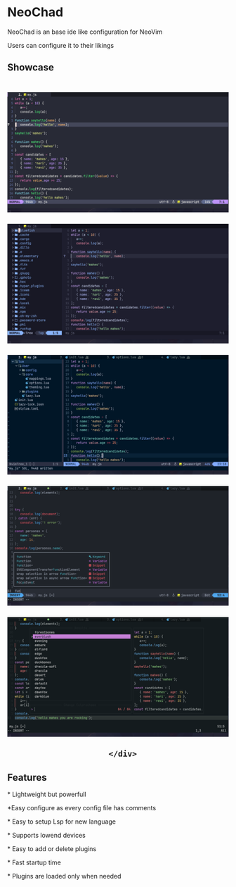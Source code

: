 
<h1>NeoChad</h1>
<p>NeoChad is an base ide like configuration for NeoVim</p>
<p>Users can configure it to their likings</p>
<h2>
   Showcase
   <h2>
      <div align="center">
         <h2></h2>
         <img src="Neovim.png" alt="" />
         <p></p>
         <img src="NeoVim2.png" alt="" />
         <p></p>
         <img src="NeoVim3.png" alt="" />
         <p></p>
         <img src="NeoVim4.png" alt="" />
         <p></p>
         <img src="NeoVim5.png" alt="" />
         
      </div>
   </h2>
   <h2>Features</h2>
   <p>* Lightweight but powerfull</p>
   <p>*Easy configure as every config file has comments</p>
   <p>* Easy to setup Lsp for new language</p>
   <p>* Supports lowend devices</p>
   <p>* Easy to add or delete plugins</p>
   <p>* Fast startup time</p>
   <p>* Plugins are loaded only when needed</p>
</h2>
